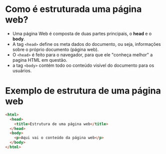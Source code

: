 # Como é estruturada uma página web?

-   Uma página Web é composta de duas partes principais, o **head** e o **body**.
-   A tag `<head>` define os meta dados do documento, ou seja, informações sobre o próprio documento (página web).
-   O `<head>` é feito para o navegador, para que ele "conheça melhor" a pagina HTML em questão.
-   a tag `<body>` contém todo oo conteúdo visível do documento para os usuários.

# Exemplo de estrutura de uma página web

```HTML
<html>
  <head>
    <title>Estrutura de uma página web</title>
  </head>
  <body>
    <p>Aqui vai o conteúdo da página web</p>
  </body>
</html>
```
